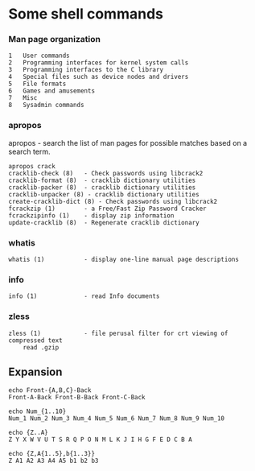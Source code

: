 # Some shell commands

### Man page organization
```
1   User commands
2   Programming interfaces for kernel system calls
3   Programming interfaces to the C library
4   Special files such as device nodes and drivers
5   File formats
6   Games and amusements
7   Misc
8   Sysadmin commands
```
### apropos
apropos - search the list of man pages for possible matches based on a search term.
```
apropos crack
cracklib-check (8)   - Check passwords using libcrack2
cracklib-format (8)  - cracklib dictionary utilities
cracklib-packer (8)  - cracklib dictionary utilities
cracklib-unpacker (8) - cracklib dictionary utilities
create-cracklib-dict (8) - Check passwords using libcrack2
fcrackzip (1)        - a Free/Fast Zip Password Cracker
fcrackzipinfo (1)    - display zip information
update-cracklib (8)  - Regenerate cracklib dictionary
```

### whatis
```
whatis (1)           - display one-line manual page descriptions
```

### info
```
info (1)             - read Info documents
```

### zless
```
zless (1)            - file perusal filter for crt viewing of compressed text
	read .gzip
```
## Expansion

```
echo Front-{A,B,C}-Back
Front-A-Back Front-B-Back Front-C-Back
```
```
echo Num_{1..10}
Num_1 Num_2 Num_3 Num_4 Num_5 Num_6 Num_7 Num_8 Num_9 Num_10
```

```
echo {Z..A}    
Z Y X W V U T S R Q P O N M L K J I H G F E D C B A
```

```
echo {Z,A{1..5},b{1..3}} 
Z A1 A2 A3 A4 A5 b1 b2 b3
```

###